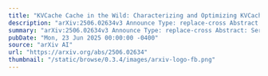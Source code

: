 ```yaml
---
title: "KVCache Cache in the Wild: Characterizing and Optimizing KVCache Cache at a Large Cloud Provider"
description: "arXiv:2506.02634v3 Announce Type: replace-cross Abstract: Serving large language models (LLMs) is important for cloud providers, and caching intermediate results (KV$) after processing each request substantially improves serving throughput and latency. However, there is limited understanding of how LLM serving benefits from KV$ caching, where system design decisions like cache eviction policies are highly workload-dependent. In this paper, we present the first systematic characterization of the KV$ workload patterns from one of the leading LLM service providers. We draw observations that were not covered by previous studies focusing on synthetic workloads, including: KV$ reuses are skewed across requests, where reuses between single-turn requests are equally important as multi-turn requests; the reuse time and probability are diverse considering all requests, but for a specific request category, the pattern tends to be predictable; and the overall cache size required for an ideal cache hit ratio is moderate. Based on the characterization, we further propose a workload-aware cache eviction policy that improves the serving performance under real-world traces, especially with limited cache capacity."
summary: "arXiv:2506.02634v3 Announce Type: replace-cross Abstract: Serving large language models (LLMs) is important for cloud providers, and caching intermediate results (KV$) after processing each request substantially improves serving throughput and latency. However, there is limited understanding of how LLM serving benefits from KV$ caching, where system design decisions like cache eviction policies are highly workload-dependent. In this paper, we present the first systematic characterization of the KV$ workload patterns from one of the leading LLM service providers. We draw observations that were not covered by previous studies focusing on synthetic workloads, including: KV$ reuses are skewed across requests, where reuses between single-turn requests are equally important as multi-turn requests; the reuse time and probability are diverse considering all requests, but for a specific request category, the pattern tends to be predictable; and the overall cache size required for an ideal cache hit ratio is moderate. Based on the characterization, we further propose a workload-aware cache eviction policy that improves the serving performance under real-world traces, especially with limited cache capacity."
pubDate: "Mon, 23 Jun 2025 00:00:00 -0400"
source: "arXiv AI"
url: "https://arxiv.org/abs/2506.02634"
thumbnail: "/static/browse/0.3.4/images/arxiv-logo-fb.png"
---
```


